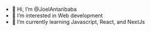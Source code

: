 - 👋 Hi, I’m @JoelAntaribaba
- 👀 I’m interested in Web development
- 🌱 I’m currently learning Javascript, React, and NextJs

<!---
JoelAntaribaba/JoelAntaribaba is a ✨ special ✨ repository because its `README.md` (this file) appears on your GitHub profile.
You can click the Preview link to take a look at your changes.
--->
